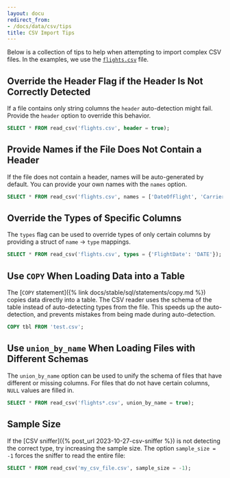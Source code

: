 ```yaml
---
layout: docu
redirect_from:
- /docs/data/csv/tips
title: CSV Import Tips
---
```


Below is a collection of tips to help when attempting to import complex CSV files. In the examples, we use the [`flights.csv`](/data/flights.csv) file.

## Override the Header Flag if the Header Is Not Correctly Detected

If a file contains only string columns the `header` auto-detection might fail. Provide the `header` option to override this behavior.

```sql
SELECT * FROM read_csv('flights.csv', header = true);
```

## Provide Names if the File Does Not Contain a Header

If the file does not contain a header, names will be auto-generated by default. You can provide your own names with the `names` option.

```sql
SELECT * FROM read_csv('flights.csv', names = ['DateOfFlight', 'CarrierName']);
```

## Override the Types of Specific Columns

The `types` flag can be used to override types of only certain columns by providing a struct of `name` → `type` mappings.

```sql
SELECT * FROM read_csv('flights.csv', types = {'FlightDate': 'DATE'});
```

## Use `COPY` When Loading Data into a Table

The [`COPY` statement]({% link docs/stable/sql/statements/copy.md %}) copies data directly into a table. The CSV reader uses the schema of the table instead of auto-detecting types from the file. This speeds up the auto-detection, and prevents mistakes from being made during auto-detection.

```sql
COPY tbl FROM 'test.csv';
```

## Use `union_by_name` When Loading Files with Different Schemas

The `union_by_name` option can be used to unify the schema of files that have different or missing columns. For files that do not have certain columns, `NULL` values are filled in.

```sql
SELECT * FROM read_csv('flights*.csv', union_by_name = true);
```

## Sample Size

If the [CSV sniffer]({% post_url 2023-10-27-csv-sniffer %}) is not detecting the correct type, try increasing the sample size.
The option `sample_size = -1` forces the sniffer to read the entire file:

```sql
SELECT * FROM read_csv('my_csv_file.csv', sample_size = -1);
```
